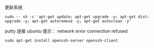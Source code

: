 更新系统

```
sudo -- sh -c 'apt-get update; apt-get upgrade -y; apt-get dist-upgrade -y; apt-get autoremove -y; apt-get autoclean -y'
```

putty 连接 ubuntu 提示：  network error connection refused

```
sudo apt-get install openssh-server openssh-client
```



